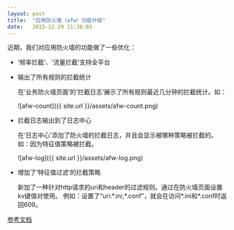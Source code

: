 ```yaml
---
layout: post
title:  "应用防火墙（afw）功能升级"
date:   2015-12-29 11:36:03
---
```


近期，我们对应用防火墙的功能做了一些优化：

- ‘频率拦截’、‘流量拦截’支持全平台

- 输出了所有规则的拦截统计

    在‘业务防火墙页面’的‘拦截日志’展示了所有规则最近几分钟的拦截统计。如：

    ![afw-count]({{ site.url }}/assets/afw-count.png)

- 拦截日志输出到了日志中心

    在‘日志中心’添加了防火墙的拦截日志，并且会显示被哪种策略被拦截的。如：因为特征值策略被拦截。

    ![afw-log]({{ site.url }}/assets/afw-log.png)

- 增加了‘特征值过滤’的拦截策略

    新加了一种针对http请求的uri和header的过滤规则。通过在防火墙页面设置kv键值对使用。
    例如：设置了“uri:\*.ini,\*.conf”，就会在访问\*.ini和\*.conf时返回609。

[参考文档](http://www.sinacloud.com/doc/sae/php/afw.html)
